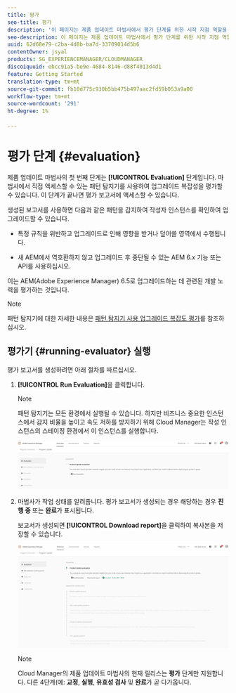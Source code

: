 ```yaml
---
title: 평가
seo-title: 평가
description: '이 페이지는 제품 업데이트 마법사에서 평가 단계를 위한 시작 지점 역할을 합니다. '
seo-description: 이 페이지는 제품 업데이트 마법사에서 평가 단계를 위한 시작 지점 역할을 합니다.
uuid: 62d68e79-c2ba-4d8b-ba7d-33709014d5b6
contentOwner: jsyal
products: SG_EXPERIENCEMANAGER/CLOUDMANAGER
discoiquuid: ebcc91a5-be9e-4684-8146-d88f4013d4d1
feature: Getting Started
translation-type: tm+mt
source-git-commit: fb10d775c930b5bb475b497aac2fd59b053a9a00
workflow-type: tm+mt
source-wordcount: '291'
ht-degree: 1%

---
```



# 평가 단계 {#evaluation}

제품 업데이트 마법사의 첫 번째 단계는 **[!UICONTROL Evaluation]** 단계입니다.
마법사에서 직접 액세스할 수 있는 패턴 탐지기를 사용하여 업그레이드 복잡성을 평가할 수 있습니다. 이 단계가 끝나면 평가 보고서에 액세스할 수 있습니다.

생성된 보고서를 사용하면 다음과 같은 패턴을 감지하여 작성자 인스턴스를 확인하여 업그레이드할 수 있습니다.

* 특정 규칙을 위반하고 업그레이드로 인해 영향을 받거나 덮어쓸 영역에서 수행됩니다.

* 새 AEM에서 역호환하지 않고 업그레이드 후 중단될 수 있는 AEM 6.x 기능 또는 API를 사용하십시오.

이는 AEM(Adobe Experience Manager) 6.5로 업그레이드하는 데 관련된 개발 노력을 평가하는 것입니다.

>[!NOTE]
>
>패턴 탐지기에 대한 자세한 내용은 [패턴 탐지기 사용 업그레이드 복잡도 평가](https://helpx.adobe.com/experience-manager/6-4/sites/deploying/using/pattern-detector.html)를 참조하십시오.

## 평가기 {#running-evaluator} 실행

평가 보고서를 생성하려면 아래 절차를 따르십시오.

1. **[!UICONTROL Run Evaluation]**&#x200B;을 클릭합니다.

   >[!NOTE]
   >
   >패턴 탐지기는 모든 환경에서 실행될 수 있습니다. 하지만 비즈니스 중요한 인스턴스에서 감지 비율을 높이고 속도 저하를 방지하기 위해 Cloud Manager는 작성 인스턴스의 스테이징 환경에서 이 인스턴스를 실행합니다.

   ![](assets/Run-Evaluation.png)

1. 마법사가 작업 상태를 알려줍니다. 평가 보고서가 생성되는 경우 해당하는 경우 **진행 중** 또는 **완료**&#x200B;가 표시됩니다.

   보고서가 생성되면 **[!UICONTROL Download report]**&#x200B;을 클릭하여 복사본을 저장할 수 있습니다.

   ![](assets/Evaluation-1.png)


   >[!NOTE]
   >
   >Cloud Manager의 제품 업데이트 마법사의 현재 릴리스는 **평가** 단계만 지원합니다. 다른 4단계(예: **교정**, **실행**, **유효성 검사** 및 **완료**&#x200B;가 곧 다가옵니다.
